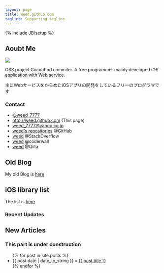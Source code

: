 ```yaml
---
layout: page
title: Weed.github.com
tagline: Supporting tagline
---
```

{% include JB/setup %}

## Aoubt Me

![](http://farm9.staticflickr.com/8308/7976472200_f63eff2f59_o.jpg)

OSS project CocoaPod commiter. A free programmer mainly developed iOS application with Web service.

主にWebサービスをからめたiOSアプリの開発をしているフリーのプログラマです

### Contact

- [@weed_7777](https://twitter.com/weed_7777)
- <http://weed.github.com> (This page)
- weed_7777@yahoo.co.jp
- [weed's repositories](https://github.com/weed) @GitHub
- [weed](http://stackoverflow.com/users/1530020/weed) @StackOverflow
- [weed](http://coderwall.com/weed) @coderwall
- [weed](http://qiita.com/users/weed@github) @Qiita

<!-- You also need to place a container where you'd like the Coderwall badges to render. -->
<section class="coderwall" data-coderwall-username="weed" data-coderwall-orientation="horizontal"></section>

## Old Blog

My old Blog is [here](http://weed.cocolog-nifty.com/wzero3es)

## iOS library list

The list is [here](https://github.com/weed/CocoaPods_selected/blob/master/pods.md)

### Recent Updates

<script src='http://gitlive.com/githublive.min.js'></script>
<script>var GithubPush = {num_old:5,nodes:['weed/CocoaPods_selected']}</script>
<div id='commits'></div>

## New Articles
### This part is under construction

<ul class="posts">
  {% for post in site.posts %}
    <li><span>{{ post.date | date_to_string }}</span> &raquo; <a href="{{ BASE_PATH }}{{ post.url }}">{{ post.title }}</a></li>
  {% endfor %}
</ul>